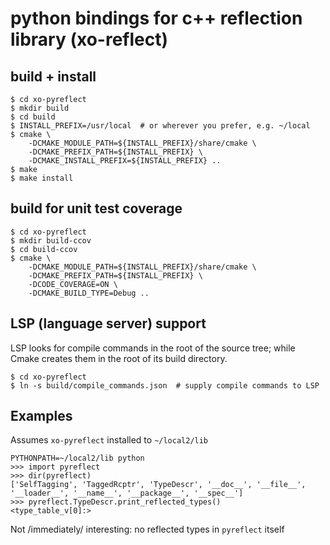 # python bindings for c++ reflection library (xo-reflect)

## build + install
```
$ cd xo-pyreflect
$ mkdir build
$ cd build
$ INSTALL_PREFIX=/usr/local  # or wherever you prefer, e.g. ~/local
$ cmake \
    -DCMAKE_MODULE_PATH=${INSTALL_PREFIX}/share/cmake \
    -DCMAKE_PREFIX_PATH=${INSTALL_PREFIX} \
    -DCMAKE_INSTALL_PREFIX=${INSTALL_PREFIX} ..
$ make
$ make install
```

## build for unit test coverage
```
$ cd xo-pyreflect
$ mkdir build-ccov
$ cd build-ccov
$ cmake \
    -DCMAKE_MODULE_PATH=${INSTALL_PREFIX}/share/cmake \
    -DCMAKE_PREFIX_PATH=${INSTALL_PREFIX} \
    -DCODE_COVERAGE=ON \
    -DCMAKE_BUILD_TYPE=Debug ..
```

## LSP (language server) support

LSP looks for compile commands in the root of the source tree;
while Cmake creates them in the root of its build directory.

```
$ cd xo-pyreflect
$ ln -s build/compile_commands.json  # supply compile commands to LSP
```

## Examples

Assumes `xo-pyreflect` installed to `~/local2/lib`

```
PYTHONPATH=~/local2/lib python
>>> import pyreflect
>>> dir(pyreflect)
['SelfTagging', 'TaggedRcptr', 'TypeDescr', '__doc__', '__file__', '__loader__', '__name__', '__package__', '__spec__']
>>> pyreflect.TypeDescr.print_reflected_types()
<type_table_v[0]:>
```

Not /immediately/ interesting:  no reflected types in `pyreflect` itself
